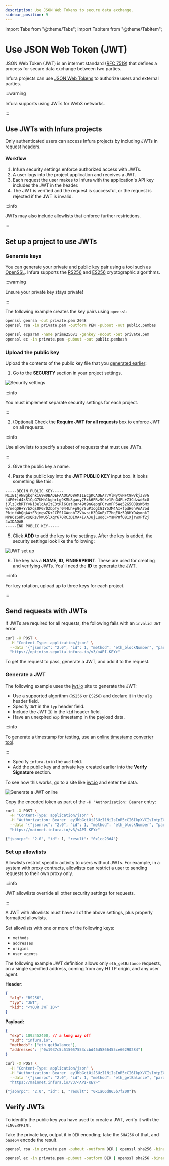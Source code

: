 ```yaml
---
description: Use JSON Web Tokens to secure data exchange.
sidebar_position: 9
---
```


import Tabs from "@theme/Tabs";
import TabItem from "@theme/TabItem";

# Use JSON Web Token (JWT)

JSON Web Token (JWT) is an internet standard ([RFC 7519](https://tools.ietf.org/html/rfc7519)) that defines a process for secure data exchange between two parties.

Infura projects can use [JSON Web Tokens](https://jwt.io) to authorize users and external parties.

:::warning

Infura supports using JWTs for Web3 networks.

:::

## Use JWTs with Infura projects

Only authenticated users can access Infura projects by including JWTs in request headers.

#### Workflow

1. Infura security settings enforce authorized access with JWTs.
2. A user logs into the project application and receives a JWT.
3. Each request the user makes to Infura with the application's API key includes the JWT in the header.
4. The JWT is verified and the request is successful, or the request is rejected if the JWT is invalid.

:::info

JWTs may also include allowlists that enforce further restrictions.

:::

## Set up a project to use JWTs

### Generate keys

You can generate your private and public key pair using a tool such as [OpenSSL](https://www.openssl.org). Infura supports the [RS256](https://datatracker.ietf.org/doc/html/rfc7518#section-3.3) and [ES256](https://datatracker.ietf.org/doc/html/rfc7518#section-3.4) cryptographic algorithms.

:::warning

Ensure your private key stays private!

:::

The following example creates the key pairs using `openssl`:

<Tabs>
  <TabItem value="RSA key pair" label="RSA key pair" default>

```bash
openssl genrsa -out private.pem 2048
openssl rsa -in private.pem -outform PEM -pubout -out public.pembas
```

  </TabItem>
  <TabItem value="EC (256) key pair" label="EC (256) key pair" >

```bash
openssl ecparam -name prime256v1 -genkey -noout -out private.pem
openssl ec -in private.pem -pubout -out public.pembash
```

  </TabItem>
</Tabs>

### Upload the public key

Upload the contents of the public key file that you [generated earlier](json-web-token-jwt.md#generate-keys):

1. Go to the **SECURITY** section in your project settings.

  ![Security settings](../images/security-page.png)

  :::info

  You must implement separate security settings for each project.

  :::

2. (Optional) Check the **Require JWT for all requests** box to enforce JWT on all requests.

  :::info

  Use allowlists to specify a subset of requests that must use JWTs.

  :::

3. Give the public key a name.

4. Paste the public key into the **JWT PUBLIC KEY** input box. It looks something like this:

  ```
  -----BEGIN PUBLIC KEY-----
  MIIBIjANBgkqhkiG9w0BAQEFAAOCAQ8AMIIBCgKCAQEAr7VlNytvNFt9wVkjJ8vG
  L4F0+id4kS1CpG7UMh1kghrLg9KMb8gauy7Bxk6PRz5Ckv1FnG4FL+Z3Cdzwd6c8
  jJlzJxbRTYvNi3elqAyItE3tRl6CatRur49t9nGepgFOrwmPP5We52G5O0BsW6Mx
  w/neqQH+Y/bXqs0PG/0ZbpTyr044Lh+p9grSuPIogIGIY5JM4AI+fpdH6hVnA7od
  PkinkWhQqAW+F8jngwZK+JCFS1GAeobTZVbvsiHZQGuP/T7hqE8z5Q8HYO4ymnkI
  MPH6zSKhSxsQRs/kWU5lXqY67ORC3DIMA+I/AJujLuoqC+YaMP0fO81XjrwXPf2j
  4wIDAQAB
  -----END PUBLIC KEY-----
  ```

5. Click **ADD** to add the key to the settings. After the key is added, the security settings look like the following:

  ![JWT set up](../images/jwt-set-up.png)

6. The key has a **NAME**, **ID**, **FINGERPRINT**. These are used for creating and verifying JWTs. You'll need the **ID** to [generate the JWT](json-web-token-jwt.md#generate-a-jwt).

  :::info

  For key rotation, upload up to three keys for each project.

  :::

## Send requests with JWTs

If JWTs are required for all requests, the following fails with an `invalid JWT` error.

```bash
curl -X POST \
  -H "Content-Type: application/json" \
  --data '{"jsonrpc": "2.0", "id": 1, "method": "eth_blockNumber", "params": []}' \
  "https://optimism-sepolia.infura.io/v3/<API-KEY>"
```

To get the request to pass, generate a JWT, and add it to the request.

### Generate a JWT

The following example uses the [jwt.io](https://jwt.io) site to generate the JWT:

- Use a supported algorithm (`RS256` or `ES256`) and declare it in the `alg` header field.
- Specify `JWT` in the `typ` header field.
- Include the JWT `ID` in the `kid` header field.
- Have an unexpired `exp` timestamp in the payload data.

:::info

To generate a timestamp for testing, use an [online timestamp converter tool](https://www.freeformatter.com/epoch-timestamp-to-date-converter.html).

:::

- Specify `infura.io` in the `aud` field.
- Add the public key and private key created earlier into the **Verify Signature** section.

To see how this works, go to a site like [jwt.io](https://jwt.io) and enter the data.

![Generate a JWT online](../images/jwt.png)

Copy the encoded token as part of the `-H "Authorization: Bearer` entry:

```bash
curl -X POST \
  -H "Content-Type: application/json" \
  -H "Authorization: Bearer  eyJhbGciOiJSUzI1NiIsInR5cCI6IkpXVCIsImtpZCI6IjQyZjUxODRlMzE1ZTQwZDRiNzkzMjU3Nzg2OTEwOTNhIn0.eyJleHAiOjE4OTM0NTI0MDAsImF1ZCI6ImluZnVyYS5pbyJ9.rIBKHmxDsSEiiqEcbWPWkN6F28R95a0beGdnVgVQnnD7ESOKGosr2t9iQ7QyGvNO8-74gaPy_DqVn4sy1FvnullrWQc8Tmf5PrrX2ULiGfSUATvr-JPOga-KAgS6ftcStoACNmcN7QI-n7Gv7NqZC3zWMGzK_1SvYcSodXzoWwtkWmrMW9uPiu4MvROQH0sK7MJ4WHBIHii-x4wogH4PHEdGi_vFZohq2bRaaDKXBeJK7Tkke2whcydTHGuiAPQvRiHu5_wVptgDbTbKIQ28ZFQ4LpYStXE9Bck4JoVDeRQezWJN8Dx9ThU7j1xhWQqxQFWw3SPHry-cIejAWEfDTQ" \
  --data '{"jsonrpc": "2.0", "id": 1, "method": "eth_blockNumber", "params": []}' \
  "https://mainnet.infura.io/v3/<API-KEY>"
```

```bash
{"jsonrpc": "2.0", "id": 1, "result": "0x1cc23d4"}
```

### Set up allowlists

Allowlists restrict specific activity to users without JWTs. For example, in a system with proxy contracts, allowlists can restrict a user to sending requests to their own proxy only.

:::info

JWT allowlists override all other security settings for requests.

:::

A JWT with allowlists must have all of the above settings, plus properly formatted allowlists.

Set allowlists with one or more of the following keys:

- `methods`
- `addresses`
- `origins`
- `user_agents`

The following example JWT definition allows only `eth_getBalance` requests, on a single specified address, coming from any HTTP origin, and any user agent.

**Header**:

```json
{
  "alg": "RS256",
  "typ": "JWT",
  "kid": "<YOUR JWT ID>"
}
```

**Payload:**

```json
{
  "exp": 1893452400, // a long way off
  "aud": "infura.io",
  "methods": ["eth_getBalance"],
  "addresses": ["0x1937c5c515057553ccbd46d5866455ce66290284"]
}
```

```bash
curl -X POST \
  -H "Content-Type: application/json" \
  -H "Authorization: Bearer  eyJhbGciOiJSUzI1NiIsInR5cCI6IkpXVCIsImtpZCI6IjQyZjUxODRlMzE1ZTQwZDRiNzkzMjU3Nzg2OTEwOTNhIn0.eyJleHAiOjE4OTM0NTI0MDAsImF1ZCI6ImluZnVyYS5pbyIsImFkZHJlc3NlcyI6WyIweDE5MzdjNWM1MTUwNTc1NTNjY2JkNDZkNTg2NjQ1NWNlNjYyOTAyODQiXSwibWV0aG9kcyI6WyJldGhfZ2V0QmFsYW5jZSJdfQ.SwonSCVgybdT_GPQXe5SfhujmyzG-qpgH6zzVEzLZbZpZKsVQzOzFu3X1zHydvITzl3WhKXq5q8acHdMEO8y2TpUeyeLB25A-bnSZj8YlxacQvsnSNzm4ySJrTglmjD9rsr6JzKfgub03RuHuz0AWWO4omD6UrPcfcpxUF9YXEcT98SIsodPP_41WPrRvBuo8kLhmByr2Qs-XQRCDzxHxHb5jXI5RzoxLeEjTU_3GfWqgqgh4XHogcK43_VFGz9gv8QEoUiPnySafV6H80WXo12XwTeF-lr2cy_q79ZOvSp0WC4_j8dQMhNwj2dhZv1VPsViZMeHjBAJwK5mzIxBlQ" \
  --data '{"jsonrpc": "2.0", "id": 1, "method": "eth_getBalance", "params": [ "0x1937c5c515057553ccbd46d5866455ce66290284", "latest"]}' \
  "https://mainnet.infura.io/v3/<API-KEY>"
```

```bash
{"jsonrpc": "2.0", "id": 1, "result": "0x1a66d865b7f200"}%
```

## Verify JWTs

To identify the public key you have used to create a JWT, verify it with the `FINGERPRINT`.

Take the private key, output it in `DER` encoding; take the `SHA256` of that, and `base64` encode the result.

<Tabs>
  <TabItem value="RSA key" label="RSA key" default>

```bash
openssl rsa -in private.pem -pubout -outform DER | openssl sha256 -binary | openssl base64
```

  </TabItem>
  <TabItem value="EC (256) key" label="EC (256) key" default>

```bash
openssl ec -in private.pem -pubout -outform DER | openssl sha256 -binary | openssl base64
```

  </TabItem>
</Tabs>
